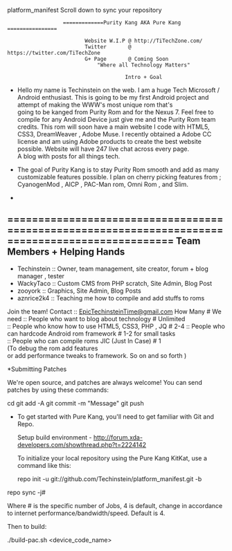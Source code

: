 platform_manifest             Scroll down to sync your repository

                      =============Purity Kang AKA Pure Kang ================
      
                             Website W.I.P @ http://TiTechZone.com/                                    
                             Twitter       @ https://twitter.com/TiTechZone                           
                             G+ Page       @ Coming Soon                                               
                                 "Where all Technology Matters"                                       
  
                                          Intro + Goal   
 * Hello my name is Techinstein on the web. I am a huge Tech Microsoft / Android enthusiast. This
 is going to be my first Android project and attempt of making the WWW's most unique rom  that's       
 going to be kanged from Purity Rom and for the Nexus 7. Feel free to compile for any Android Device
 just give me and the Purity Rom team credits.  This rom will soon have a main website I code with
 HTML5, CSS3, DreamWeaver , Adobe Muse. I recently obtained a Adobe CC license and am using Adobe
 products to create the best website possible. Website will have 247 live chat across every page.           
 A blog with posts for all things tech.           
                                                                                                            
 * The goal of Purity Kang is to stay Purity Rom smooth and add as many customizable features possible.
 I plan on cherry picking features from ; CyanogenMod , AICP , PAC-Man rom, Omni Rom , and Slim.            
 
 *                                                                                                          
 
 
 ================================================================================================= 
 Team Members + Helping Hands
 ----------------------------
 - Techinstein :: Owner, team management, site creator, forum + blog manager , tester 
 - WackyTaco   :: Custom CMS from PHP scratch, Site Admin, Blog Post                                         
 - zooyork     :: Graphics, Site Admin, Blog Posts                                                          
 - aznrice2k4  :: Teaching me how to compile and add stuffs to roms
 
 Join the team! Contact :: EpicTechinsteinTime@gmail.com     How Many #
 We need :: People who want to blog about technology                  # Unlimited                               
         :: People who know how to use HTML5, CSS3, PHP , JQ          # 2-4
         :: People who can hardcode Android rom framework             # 1-2 for small tasks              
         :: People who can compile roms JIC (Just In Case)            # 1                               
                                                                    (To debug the rom add features          
                                                                     or add performance tweaks to
                                                                     framework. So on and so forth )       


  *Submitting Patches

  We're open source, and patches are always welcome! You can send patches by using these commands:

  cd <project>
  <make edits>
  git add -A
  git commit -m "Message"
  git push 


* To get started with Pure Kang, you'll need to get familiar with Git and Repo.

  Setup build environment - http://forum.xda-developers.com/showthread.php?t=2224142

  To initialize your local repository using the Pure Kang KitKat, use a command like this:

  repo init -u git://github.com/Techinstein/platform_manifest.git -b <branch>


repo sync -j#

Where # is the specific number of Jobs, 4 is default, change in accordance to internet performance/bandwidth/speed. Default is 4.

Then to build:

./build-pac.sh <device_code_name>


